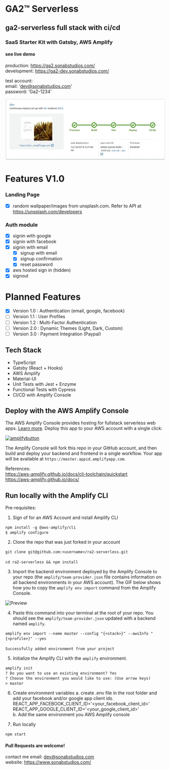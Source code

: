 # GA2™ Serverless

## ga2-serverless full stack with ci/cd

### SaaS Starter Kit with Gatsby, AWS Amplify

#### see live demo

production: https://ga2.sonabstudios.com/ <br />
development: https://ga2-dev.sonabstudios.com/ <br />

test account: <br />
email: 'dev@sonabstudios.com' <br />
password: 'Ga2-1234' <br />

![Preview](public/ci_cd_pipeline.jpg)

# Features V1.0

### Landing Page

- [x] random wallpaper/images from unsplash.com. Refer to API at https://unsplash.com/developers

### Auth module

- [x] signin with google
- [x] signin with facebook
- [x] signin with email
  - [x] signup with email
  - [x] signup confirmation
  - [x] reset password
- [x] aws hosted sign in (hidden)
- [x] signout

# Planned Features

- [x] Version 1.0 : Authentication (email, google, facebook)
- [ ] Version 1.1 : User Profiles
- [ ] Version 1.2 : Multi-Factor Authentication
- [ ] Version 2.0 : Dynamic Themes (Light, Dark, Custom)
- [ ] Version 3.0 : Payment Integration (Paypal)

## Tech Stack

- TypeScript
- Gatsby (React + Hooks)
- AWS Amplify
- Material-UI
- Unit Tests with Jest + Enzyme
- Functional Tests with Cypress
- CI/CD with Amplify Console

## Deploy with the AWS Amplify Console

The AWS Amplify Console provides hosting for fullstack serverless web apps. [Learn more](https://console.amplify.aws). Deploy this app to your AWS account with a single click:

[![amplifybutton](https://oneclick.amplifyapp.com/button.svg)](https://console.aws.amazon.com/amplify/home#/deploy?repo=https://github.com/aws-samples/create-react-app-auth-amplify)

The Amplify Console will fork this repo in your GitHub account, and then build and deploy your backend and frontend in a single workflow. Your app will be available at `https://master.appid.amplifyapp.com`.

References: <br />
https://aws-amplify.github.io/docs/cli-toolchain/quickstart<br />
https://aws-amplify.github.io/docs/<br />

## Run locally with the Amplify CLI

Pre-requisites: <br />

1. Sign of for an AWS Account and nstall Amplify CLI <br />

```
npm install -g @aws-amplify/cli
$ amplify configure
```

2. Clone the repo that was just forked in your account

```
git clone git@github.com:<username>/ra2-serverless.git

cd ra2-serverless && npm install
```

3. Import the backend environment deployed by the Amplify Console to your repo (the `amplify/team-provider.json` file contains information on all backend environments in your AWS account). The GIF below shows how you to copy the `amplify env import` command from the Amplify Console.

![Preview](public/import-backend.gif)

4. Paste this command into your terminal at the root of your repo. You should see the `amplify/team-provider.json` updated with a backend named `amplify`.

```
amplify env import --name master --config "{<stack>}" --awsInfo "{<profile>}" --yes

Successfully added environment from your project
```

5. Initialize the Amplify CLI with the `amplify` environment.

```
amplify init
? Do you want to use an existing environment? Yes
? Choose the environment you would like to use: (Use arrow keys)
> master
```

6. Create environment variables
   a. create .env file in the root folder and add your facebook and/or google app client ids.
   REACT_APP_FACEBOOK_CLIENT_ID='<your_facebook_client_id>' <br />
   REACT_APP_GOOGLE_CLIENT_ID='<your_google_client_id>' <br />
   b. Add the same environment you AWS Amplify console <br />

7) Run locally

```
npm start
```

#### Pull Requests are welcome!

contact me
email: dev@sonabstudios.com <br />
website: https://www.sonabstudios.com/<br />
